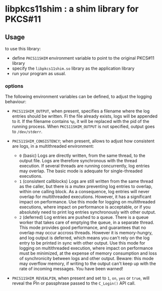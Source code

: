 # libpkcs11shim : a shim library for PKCS#11

## Usage

to use this library:
- define `PKCS11SHIM` environment variable to point to the original PKCS#11 library
- specify the `libpkcs11shim.so` library as the application library
- run your program as usual.

### options
The following environment variables can be defined, to adjust the logging behaviour:

 - `PKCS11SHIM_OUTPUT`, when present, specifies a filename where the log entries should be written. Fi the file already exists, logs will be appended to it. If the filename contains `%p`, it will be replaced with the pid of the running process. When `PKCS11SHIM_OUTPUT` is not specified, output goes to `/dev/stderr`.
 - `PKCS11SHIM_CONSISTENCY`; when present, allows to adjust how consistent are logs, in a multithreaded environment:

   - `0` (basic)
     Logs are directly written, from the same thread, to the output file. Logs are therefore synchronous with the thread execution. If several threads are running concurrently, log entries may overlap. The basic mode is adequate for single-threaded executions.
   - `1` (consistent callblocks)
     Logs are still written from the same thread as the caller, but there is a mutex preventing log entries to overlap, within one calling block. As a consequence, log entries will never overlap for multithreaded executions. However, it has a significant impact on performance. Use this mode for logging on multithreaded executions, where impact on performance is acceptable, or if you absolutely need to print log entries synchronously with other output.
   - `2` (deferred)
     Log entries are pushed to a queue. There is a queue worker that takes care of emptying the queue, in a separate thread. This mode provides good performance, and guarantees that no overlap may occur accross threads. However it is memory-hungry, and log output is deferred, which means you can't rely on the log entry to be printed in sync with other output. Use this mode for logging on multithreaded execution, where impact on performance must be minimized, at the expense of memory consumption and loss of synchronicity between logs and other output. 
	 Beware: this mode may overflow memory, if writing to the output can't keep up with the rate of incoming messages. You have been warned!
   
- `PKCS11SHIM_REVEALPIN`, when present and set to `1`, `on`, `yes` or `true`, will reveal the PIn or passphrase passed to the `C_Login()` API call.
